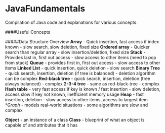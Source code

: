 # JavaFundamentals
Compilation of Java code and explanations for various concepts 


####Useful Concepts

#####Data Structure Overview
**Array**  - Quick insertion, fast access if index known - slow search, slow deletion, fixed size
**Ordered array** - Quicker search than regular array - slow insertion/deletion, fixed size
**Stack** - Provides last in, first out access - slow access to other items (need to pop from stack)
**Queue** - provides first in, first out access - slow access to other items 
**Linked List** - quick insertion, quick deletion - slow search
**Binary Tree** - quick search, insertion, deletion (if tree is balanced) - deletion algorithm can be complex
**Red-black tree** - quick search, insertion, deletion (tree always balanced) - complex
**2-3-4 tree** - same as red-black-tree - complex
**Hash table** - very fast access if key is known / fast insertion - slow deletion, access slow if key not known, inefficient memory usage
**Heap** - fast insertion, deletion - slow access to other items, access to largest item
**Graph* - models real-world situations - some algorithms are slow and complex

**Object** - an instance of a class
**Class** - blueprint of what an object is capable of and attributes that it has 


